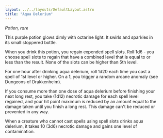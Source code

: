 ```yaml
---
layout: ../../layouts/DefaultLayout.astro
title: "Aqua Delerium"
---
```

*Potion, rare*

This purple potion glows dimly with octarine light. It swirls and sparkles in its small stoppered bottle.

When you drink this potion, you regain expended spell slots. Roll 1d6 - you choose spell slots to regain that have a combined level that is equal to or less than the result. None of the slots can be higher than 5th level.

For one hour after drinking aqua delerium, roll 1d20 each time you cast a spell of 1st level or higher. On a 1, you trigger a random arcane anomaly (see Dungeons of Drakkenheim).

If you consume more than one dose of aqua delerium before finishing your next long rest, you take (1d12) necrotic damage for each spell level regained, and your hit point maximum is reduced by an amount equal to the damage taken until you finish a long rest. This damage can't be reduced or prevented in any way.

When a creature who cannot cast spells using spell slots drinks aqua delerium, it takes 10 (3d6) necrotic damage and gains one level of contamination.